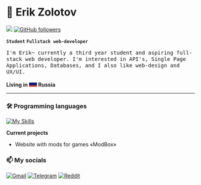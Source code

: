 # :hamster: Erik Zolotov

<!-- ![](./flag.png) -->
![](https://komarev.com/ghpvc/?username=ErikMak&color=green&label=Visitors) [![GitHub followers](https://img.shields.io/github/followers/ErikMak.svg?style=social&label=Follow)](https://github.com/ErikMak)

**`Student`** **`Fullstack web-developer`**

<p><samp>I'm Erik~ currently a third year student and aspiring full-stack web developer. I'm interested in API's, Single Page Applications, Databases, and I also like web-design and UX/UI.
</samp>
<br>
<br>
<b>Living in <img src="./flag.png" height="15"> Russia</b>
</p>
<hr/>

### :hammer_and_wrench: Programming languages
[![My Skills](https://skillicons.dev/icons?i=js,html,css,php,vue,laravel,nodejs,mysql)](https://skillicons.dev)

__Current projects__
* Website with mods for games «ModBox»

### :mailbox: My socials
[![Gmail](https://img.shields.io/badge/Gmail-D14836?style=for-the-badge&logo=gmail&logoColor=white)](mailto:47Polgions@gmail.com) [![Telegram](https://img.shields.io/badge/Telegram-2CA5E0?style=for-the-badge&logo=telegram&logoColor=white)](https://telegram.me/xerikmakx) [![Reddit](https://img.shields.io/badge/Reddit-FF4500?style=for-the-badge&logo=reddit&logoColor=white)](https://www.reddit.com/user/erikmak)
